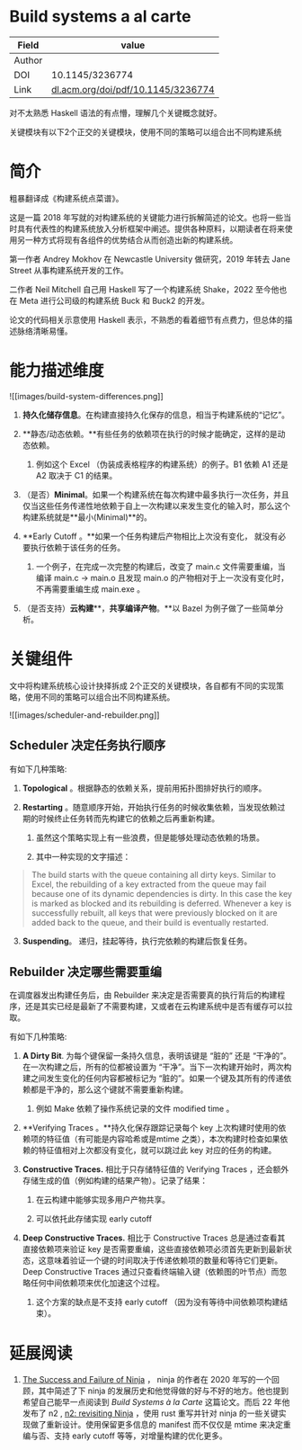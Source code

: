 Build systems a al carte
===

| Field  | value                                                                            |
| ------ | -------------------------------------------------------------------------------- |
| Author |                                                                                  |
| DOI    | 10.1145/3236774                                                                  |
| Link   | [dl.acm.org/doi/pdf/10.1145/3236774](https://dl.acm.org/doi/pdf/10.1145/3236774) |


对不太熟悉 Haskell 语法的有点懵，理解几个关键概念就好。

关键模块有以下2个正交的关键模块，使用不同的策略可以组合出不同构建系统


# 简介

粗暴翻译成《构建系统点菜谱》。

这是一篇 2018 年写就的对构建系统的关键能力进行拆解简述的论文。也将一些当时具有代表性的构建系统放入分析框架中阐述。提供各种原料，以期读者在将来使用另一种方式将现有各组件的优势结合从而创造出新的构建系统。

第一作者 Andrey Mokhov 在 Newcastle University 做研究，2019 年转去 Jane Street 从事构建系统开发的工作。

二作者 Neil Mitchell 自己用 Haskell 写了一个构建系统 Shake，2022 至今他也在 Meta 进行公司级的构建系统 Buck 和 Buck2 的开发。

论文的代码相关示意使用 Haskell 表示，不熟悉的看着细节有点费力，但总体的描述脉络清晰易懂。

# 能力描述维度

![[images/build-system-differences.png]]

1. **持久化储存信息**。在构建直接持久化保存的信息，相当于构建系统的“记忆”。
    
2. **静态/动态依赖。**有些任务的依赖项在执行的时候才能确定，这样的是动态依赖。
    1. 例如这个 Excel （伪装成表格程序的构建系统）的例子。B1 依赖 A1 还是 A2 取决于 C1 的结果。
3. （是否）**Minimal**。如果一个构建系统在每次构建中最多执行一次任务，并且仅当这些任务传递性地依赖于自上一次构建以来发生变化的输入时，那么这个构建系统就是**最小(Minimal)**的。
    
4. **Early Cutoff 。**如果一个任务构建后产物相比上次没有变化， 就没有必要执行依赖于该任务的任务。
    1. 一个例子，在完成一次完整的构建后，改变了 main.c 文件需要重编，当编译 main.c -> main.o 且发现 main.o 的产物相对于上一次没有变化时，不再需要重编生成 main.exe 。

5. （是否支持）**云构建****，**共享编译产物**。**以 Bazel 为例子做了一些简单分析。

# 关键组件

文中将构建系统核心设计抉择拆成 2个正交的关键模块，各自都有不同的实现策略，使用不同的策略可以组合出不同构建系统。

![[images/scheduler-and-rebuilder.png]]

## Scheduler 决定任务执行顺序

有如下几种策略:

1. **Topological** 。根据静态的依赖关系，提前用拓扑图排好执行的顺序。
    
2. **Restarting** 。随意顺序开始，开始执行任务的时候收集依赖，当发现依赖过期的时候终止任务转而先构建它的依赖之后再重新构建。
    
    1. 虽然这个策略实现上有一些浪费，但是能够处理动态依赖的场景。
        
    2. 其中一种实现的文字描述：
        

> The build starts with the queue containing all dirty keys. Similar to Excel, the rebuilding of a key extracted from the queue may fail because one of its dynamic dependencies is dirty. In this case the key is marked as blocked and its rebuilding is deferred. Whenever a key is successfully rebuilt, all keys that were previously blocked on it are added back to the queue, and their build is eventually restarted.

3. **Suspending**。 递归，挂起等待，执行完依赖的构建后恢复任务。


## Rebuilder 决定哪些需要重编

在调度器发出构建任务后，由 Rebuilder 来决定是否需要真的执行背后的构建程序，还是其实已经是最新了不需要构建，又或者在云构建系统中是否有缓存可以拉取。

有如下几种策略:

1. **A Dirty Bit**. 为每个键保留一条持久信息，表明该键是 “脏的” 还是 “干净的”。在一次构建之后，所有的位都被设置为 “干净”。当下一次构建开始时，两次构建之间发生变化的任何内容都被标记为 “脏的”。如果一个键及其所有的传递依赖都是干净的，那么这个键就不需要重新构建。
    
    1. 例如 Make 依赖了操作系统记录的文件 modified time 。
        
2. **Verifying Traces 。**持久化保存跟踪记录每个 key 上次构建时使用的依赖项的特征值（有可能是内容哈希或是mtime 之类），本次构建时检查如果依赖的特征值相对上次都没有变化，就可以跳过此 key 对应的任务的构建。
    
3. **Constructive Traces.** 相比于只存储特征值的 Verifying Traces ，还会额外存储生成的值（例如构建的结果产物）。记录了结果：
    
    1. 在云构建中能够实现多用户产物共享。
        
    2. 可以依托此存储实现 early cutoff
        
4. **Deep Constructive Traces.** 相比于 Constructive Traces 总是通过查看其直接依赖项来验证 key 是否需要重编，这些直接依赖项必须首先更新到最新状态，这意味着验证一个键的时间取决于传递依赖项的数量和等待它们更新。Deep Constructive Traces 通过只查看终端输入键（依赖图的叶节点）而忽略任何中间依赖项来优化加速这个过程。
    
    1. 这个方案的缺点是不支持 early cutoff （因为没有等待中间依赖项构建结束）。

# 延展阅读

1. [The Success and Failure of Ninja](https://neugierig.org/software/blog/2020/05/ninja.html) ， ninja 的作者在 2020 年写的一个回顾，其中简述了下 ninja 的发展历史和他觉得做的好与不好的地方。他也提到希望自己能早一点阅读到 _Build Systems à_ _la_ _Carte_ 这篇论文。而后 22 年他发布了 n2 , [n2: revisiting Ninja](https://neugierig.org/software/blog/2022/03/n2.html) ，使用 rust 重写并针对 ninja 的一些关键实现做了重新设计。使用保留更多信息的 manifest 而不仅仅是 mtime 来决定重编与否、支持 early cutoff 等等，对增量构建的优化更多。
